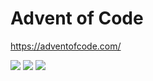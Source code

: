 # Advent of Code

https://adventofcode.com/

<!--- advent_readme_stars table --->


![](https://img.shields.io/badge/day%20📅-13-blue) ![](https://img.shields.io/badge/stars%20⭐-6-yellow) ![](https://img.shields.io/badge/days%20completed-3-red)
